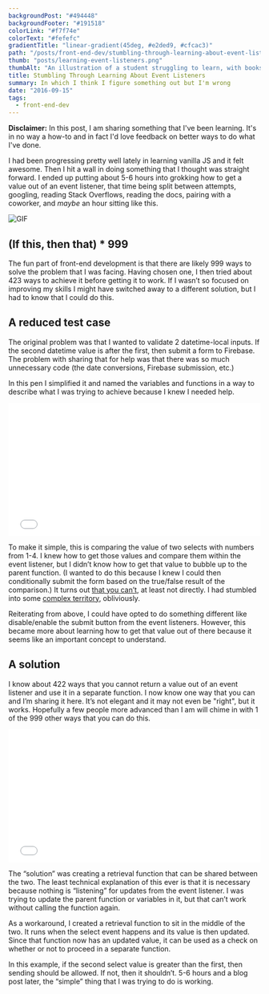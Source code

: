 ```yaml
---
backgroundPost: "#494448"
backgroundFooter: "#191518"
colorLink: "#f7f74e"
colorText: "#fefefc"
gradientTitle: "linear-gradient(45deg, #e2ded9, #cfcac3)"
path: "/posts/front-end-dev/stumbling-through-learning-about-event-listeners"
thumb: "posts/learning-event-listeners.png"
thumbAlt: "An illustration of a student struggling to learn, with books and notes scattered around, in the style of a sketch, viewed from a close-up perspective --v 5 --ar 3:2"
title: Stumbling Through Learning About Event Listeners
summary: In which I think I figure something out but I'm wrong
date: "2016-09-15"
tags:
  - front-end-dev
---
```


**Disclaimer:** In this post, I am sharing something that I've been learning. It's in no way a how-to and in fact I'd love feedback on better ways to do what I've done.

I had been progressing pretty well lately in learning vanilla JS and it felt awesome. Then I hit a wall in doing something that I thought was straight forward. I ended up putting about 5-6 hours into grokking how to get a value out of an event listener, that time being split between attempts, googling, reading Stack Overflows, reading the docs, pairing with a coworker, and _maybe_ an hour sitting like this.

![GIF](/posts/front-end-dev/stumbling-through-learning-about-event-listeners/gif-matt-damon-crying.gif)

## (If this, then that) \* 999

The fun part of front-end development is that there are likely 999 ways to solve the problem that I was facing. Having chosen one, I then tried about 423 ways to achieve it before getting it to work. If I wasn’t so focused on improving my skills I might have switched away to a different solution, but I had to know that I could do this.

## A reduced test case

The original problem was that I wanted to validate 2 datetime-local inputs. If the second datetime value is after the first, then submit a form to Firebase. The problem with sharing that for help was that there was so much unnecessary code (the date conversions, Firebase submission, etc.)

In this pen I simplified it and named the variables and functions in a way to describe what I was trying to achieve because I knew I needed help.

<div class="cp_embed_wrapper"><iframe id="cp_embed_OREBzg" src="//codepen.io/dandenney/embed/OREBzg?height=265&amp;theme-id=0&amp;slug-hash=OREBzg&amp;default-tab=js%2Cresult&amp;user=dandenney&amp;embed-version=2" scrolling="no" frameborder="0" height="265" allowtransparency="true" allowfullscreen="true" allowpaymentrequest="true" name="CodePen Embed" title="CodePen Embed 2" class="cp_embed_iframe " style="width: 100%; overflow: hidden;"></iframe></div>

To make it simple, this is comparing the value of two selects with numbers from 1-4\. I knew how to get those values and compare them within the event listener, but I didn’t know how to get that value to bubble up to the parent function. (I wanted to do this because I knew I could then conditionally submit the form based on the true/false result of the comparison.) It turns out [that you can’t](http://stackoverflow.com/questions/26373208/returning-a-variable-from-a-listener-function-javascript), at least not directly. I had stumbled into some [complex territory](http://stackoverflow.com/questions/23667086/why-is-my-variable-unaltered-after-i-modify-it-inside-of-a-function-asynchron), obliviously.

Reiterating from above, I could have opted to do something different like disable/enable the submit button from the event listeners. However, this became more about learning how to get that value out of there because it seems like an important concept to understand.

## A solution

I know about 422 ways that you cannot return a value out of an event listener and use it in a separate function. I now know one way that you can and I’m sharing it here. It’s not elegant and it may not even be "right", but it works. Hopefully a few people more advanced than I am will chime in with 1 of the 999 other ways that you can do this.

<div class="cp_embed_wrapper"><iframe id="cp_embed_OREBzg" src="//codepen.io/dandenney/embed/OREBzg?height=265&amp;theme-id=0&amp;slug-hash=OREBzg&amp;default-tab=js%2Cresult&amp;user=dandenney&amp;embed-version=2" scrolling="no" frameborder="0" height="265" allowtransparency="true" allowfullscreen="true" allowpaymentrequest="true" name="CodePen Embed" title="CodePen Embed 1" class="cp_embed_iframe " style="width: 100%; overflow: hidden;"></iframe></div>

The “solution” was creating a retrieval function that can be shared between the two. The least technical explanation of this ever is that it is necessary because nothing is “listening” for updates from the event listener. I was trying to update the parent function or variables in it, but that can’t work without calling the function again.

As a workaround, I created a retrieval function to sit in the middle of the two. It runs when the select event happens and its value is then updated. Since that function now has an updated value, it can be used as a check on whether or not to proceed in a separate function.

In this example, if the second select value is greater than the first, then sending should be allowed. If not, then it shouldn’t. 5-6 hours and a blog post later, the “simple” thing that I was trying to do is working.
